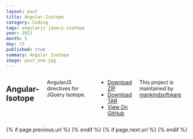 ```yaml
---
layout: post
title: Angular-Isotope
category: Coding
tags: angularjs jquery-isotope
year: 2013
month: 5
day: 15
published: true
summary: Angular Isotope
image: post_one.jpg
---
```


<div class="row">	
	<div class="span9 columns">
  <h2 class="header">Angular-Isotope</h2>
  <p class="header">AngularJS directives for JQuery Isotope.</p>

  <ul>
    <li class="download"><a class="buttons" href="https://github.com/mankindsoftware/angular-isotope/zipball/master">Download ZIP</a></li>
    <li class="download"><a class="buttons" href="https://github.com/mankindsoftware/angular-isotope/tarball/master">Download TAR</a></li>
    <li><a class="buttons github" href="https://github.com/mankindsoftware/angular-isotope">View On GitHub</a></li>
  </ul>
  <p class="header">This project is maintained by <a class="header name" href="https://github.com/mankindsoftware">mankindsoftware</a></p>
	</div>
</div> 

<div class="row">	
	<div class="span9 column">
			<p class="pull-right">{% if page.previous.url %} <a href="{{page.previous.url}}" title="Previous Post: {{page.previous.title}}"><i class="icon-chevron-left"></i></a> 	{% endif %}   {% if page.next.url %} 	<a href="{{page.next.url}}" title="Next Post: {{page.next.title}}"><i class="icon-chevron-right"></i></a> 	{% endif %} </p>  
	</div>
</div>

